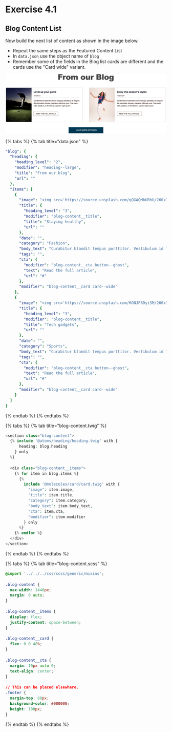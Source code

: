 # Exercise 4.1

## Blog Content List

Now build the next list of content as shown in the image below.

* Repeat the same steps as the Featured Content List
* In `data.json` use the object name of `blog`
* Remember some of the fields in the Blog list cards are different and the cards use the "Card wide" variant.

![Our Blog List](../../.gitbook/assets/components-for-beginners-blog.png)

{% tabs %}
{% tab title="data.json" %}
```yaml
"blog": {
  "heading": {
    "heading_level": "2",
    "modifier": "heading--large",
    "title": "From our blog",
    "url": ""
  },
  "items": [
    {
      "image": "<img src='https://source.unsplash.com/qQGAQMbURhU/260x360' alt='Man doing yoga' />",
      "title": {
        "heading_level": "3",
        "modifier": "blog-content__title",
        "title": "Staying healthy",
        "url": ""
      },
      "date": "",
      "category": "Fashion",
      "body_text": "Curabitur blandit tempus porttitor. Vestibulum id ligula porta felis euismod semper. Vivamus sagittis lacus vel augue laoreet rutrum faucibus dolor auctor. Aenean lacinia bibendum nulla sed consectetur.",
      "tags": "",
      "cta": {
        "modifier": "blog-content__cta button--ghost",
        "text": "Read the full article",
        "url": "#"
      },
      "modifier": "blog-content__card card--wide"
    },
    {
      "image": "<img src='https://source.unsplash.com/HONJP8DyiSM/260x360' alt='Tech gadgets' />",
      "title": {
        "heading_level": "3",
        "modifier": "blog-content__title",
        "title": "Tech gadgets",
        "url": ""
      },
      "date": "",
      "category": "Sports",
      "body_text": "Curabitur blandit tempus porttitor. Vestibulum id ligula porta felis euismod semper. Vivamus sagittis lacus vel augue laoreet rutrum faucibus dolor auctor. Aenean lacinia bibendum nulla sed consectetur.",
      "tags": "",
      "cta": {
        "modifier": "blog-content__cta button--ghost",
        "text": "Read the full article",
        "url": "#"
      },
      "modifier": "blog-content__card card--wide"
    }
  ]
}
```
{% endtab %}
{% endtabs %}

{% tabs %}
{% tab title="blog-content.twig" %}
```php
<section class="blog-content">
  {% include '@atoms/heading/heading.twig' with {
      heading: blog.heading
    } only
  %}

  <div class="blog-content__items">
    {% for item in blog.items %}
      {%
        include '@molecules/card/card.twig' with {
          "image": item.image,
          "title": item.title,
          "category": item.category,
          "body_text": item.body_text,
          "cta": item.cta,
          "modifier": item.modifier
        } only
      %}
    {% endfor %}
  </div>
</section>

```
{% endtab %}
{% endtabs %}

{% tabs %}
{% tab title="blog-content.scss" %}
```css
@import '../../../css/scss/generic/mixins';

.blog-content {
  max-width: 1440px;
  margin: 0 auto;
}

.blog-content__items {
  display: flex;
  justify-content: space-between;
}

.blog-content__card {
  flex: 0 0 48%;
}

.blog-content__cta {
  margin: 10px auto 0;
  text-align: center;
}

// This can be placed elsewhere.
.footer {
  margin-top: 80px;
  background-color: #000000;
  height: 100px;
}
```
{% endtab %}
{% endtabs %}

